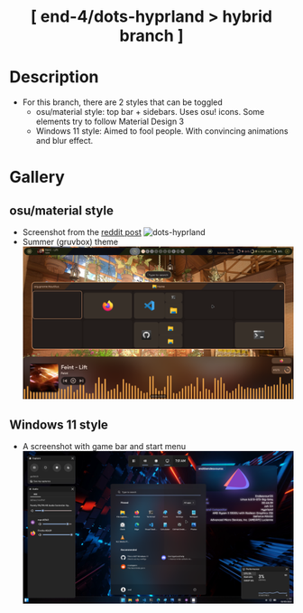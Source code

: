 <div align="center">
    <h1>[ end-4/dots-hyprland > hybrid branch ]</h1>
    <h3></h3>
</div>

# Description
- For this branch, there are 2 styles that can be toggled
    - osu/material style: top bar + sidebars. Uses osu! icons. Some elements try to follow Material Design 3
    - Windows 11 style: Aimed to fool people. With convincing animations and blur effect.

# Gallery
## osu/material style
- Screenshot from the [reddit post](https://www.reddit.com/r/unixporn/comments/13lrz09/hyprland_and_eww_people_tell_me_i_should_go_touch/)
![dots-hyprland](./assets/screenshot-reddit.png)
- Summer (gruvbox) theme
![dots-hyprland](./assets/screenshot-summer.png)

## Windows 11 style
- A screenshot with game bar and start menu
![dots-hyprland](./assets/screenshot-windoes2.png)

